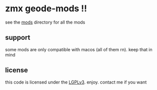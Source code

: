 # zmx geode-mods !!

see the [mods](mods/) directory for all the mods

## support

some mods are only compatible with macos (all of them rn). keep that in mind

## license

this code is licensed under the [LGPLv3](LICENSE). enjoy. contact me if you want